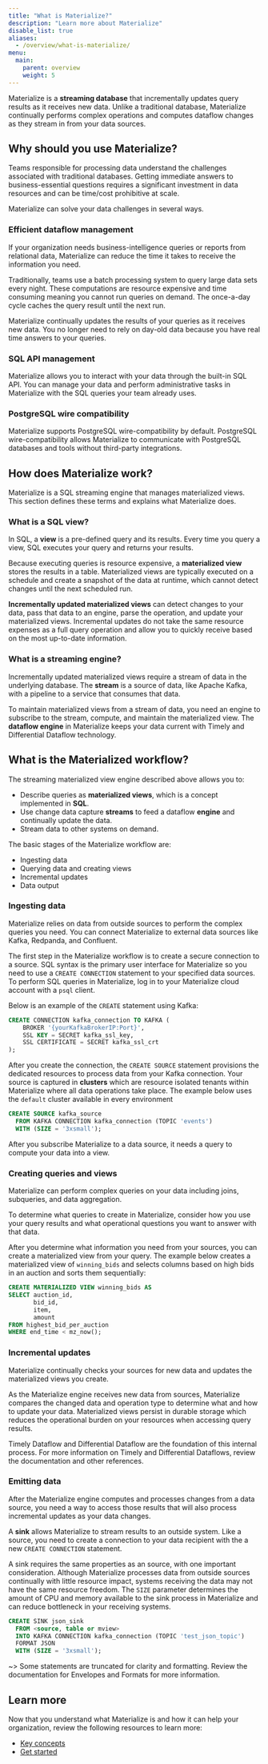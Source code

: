 ```yaml
---
title: "What is Materialize?"
description: "Learn more about Materialize"
disable_list: true
aliases:
  - /overview/what-is-materialize/
menu:
  main:
    parent: overview
    weight: 5
---
```


Materialize is a **streaming database** that incrementally updates query results as it
receives new data. Unlike a traditional database, Materialize continually
performs complex operations and computes dataflow changes as they
stream in from your data sources.

## Why should you use Materialize?

Teams responsible for processing data understand the challenges
associated with traditional databases. Getting immediate answers to business-essential questions requires a significant investment in data resources and can be time/cost
prohibitive at scale.

Materialize can solve your data challenges in several ways.

### Efficient dataflow management

If your organization needs business-intelligence queries or reports from relational data,
Materialize can reduce the time it takes to receive the information you need.

Traditionally, teams use a batch processing system to query large data
sets every night. These computations are resource expensive and time consuming
meaning you cannot run queries on demand. The once-a-day cycle caches the
query result until the next run.

Materialize continually updates the results of your queries as it receives new
data. You no longer need to rely on day-old data because you have real time answers to
your queries.

### SQL API management

Materialize allows you to interact with your data through the built-in SQL API.
You can manage your data and perform administrative tasks in Materialize with 
the SQL queries your team already uses.

### PostgreSQL wire compatibility 

Materialize supports PostgreSQL wire-compatibility by default. PostgreSQL
wire-compatibility allows Materialize to communicate with PostgreSQL databases
and tools without third-party integrations.

## How does Materialize work?

Materialize is a SQL streaming engine that manages materialized views. This section defines
these terms and explains what Materialize does.

### What is a SQL view?

In SQL, a **view** is a pre-defined query and its results. Every time you query
a view, SQL executes your query and returns your results.

Because executing queries is resource expensive, a **materialized view** stores
the results in a table. Materialized views are typically executed on a schedule
and create a snapshot of the data at runtime, which cannot detect changes until
the next scheduled run.

**Incrementally updated materialized views** can detect changes to your data,
pass that data to an engine, parse the operation, and update your materialized
views. Incremental updates do not take the same resource expenses as a full
query operation and allow you to quickly receive based on the
most up-to-date information.

### What is a streaming engine?

Incrementally updated materialized views require a stream of data in the
underlying database. The **stream** is a source of data, like
Apache Kafka, with a pipeline to a service that consumes that data. 

To maintain materialized views from a stream of data, you need an engine to
subscribe to the stream, compute, and maintain the materialized view. The
**dataflow engine** in Materialize keeps your data current with Timely and
Differential Dataflow technology.

## What is the Materialized workflow?

The streaming materialized view engine described above allows you to:

- Describe queries as **materialized views**, which is a concept implemented in
**SQL**.
- Use change data capture **streams** to feed a dataflow **engine** and
continually update the data. 
- Stream data to other systems on demand.

The basic stages of the Materialize workflow are:

* Ingesting data
* Querying data and creating views
* Incremental updates
* Data output

### Ingesting data

Materialize relies on data from outside sources to perform the complex queries
you need. You can connect Materialize to external data sources like
Kafka, Redpanda, and Confluent.

The first step in the Materialize workflow is to create a secure connection to
a source. SQL syntax is the primary user interface for Materialize so you
need to use a `CREATE CONNECTION` statement to your specified data sources. To
perform SQL queries in Materialize, log in to your Materialize cloud account
with a `psql` client.

Below is an example of the `CREATE` statement using Kafka:

```sql
CREATE CONNECTION kafka_connection TO KAFKA (
    BROKER '{yourKafkaBrokerIP:Port}',
    SSL KEY = SECRET kafka_ssl_key,
    SSL CERTIFICATE = SECRET kafka_ssl_crt
);
```

After you create the connection, the `CREATE SOURCE` statement provisions the
dedicated resources to process data from your Kafka connection. Your source is
captured in **clusters** which are resource isolated tenants within Materialize
where all data operations take place. The example below uses the `default`
cluster available in every environment

```sql
CREATE SOURCE kafka_source
  FROM KAFKA CONNECTION kafka_connection (TOPIC 'events')
  WITH (SIZE = '3xsmall');
```

After you subscribe Materialize to a data source, it needs a query to compute
your data into a view.

### Creating queries and views

Materialize can perform complex queries on your data including joins,
subqueries, and data aggregation.

To determine what queries to create in Materialize, consider how you use your
query results and what operational questions you want to answer with that data.

After you determine what information you need from your sources, you can create a
materialized view from your query. The example below creates a materialized view
of `winning_bids` and selects columns based on high bids in an auction and sorts them sequentially:

```sql
CREATE MATERIALIZED VIEW winning_bids AS
SELECT auction_id,
       bid_id,
       item,
       amount
FROM highest_bid_per_auction
WHERE end_time < mz_now();
```

### Incremental updates

Materialize continually checks your sources for new data and updates the
materialized views you create.

As the Materialize engine receives new data from sources, Materialize compares the changed data and
operation type to determine what and how to update your data. Materialized
views persist in durable storage which reduces the operational burden on your
resources when accessing query results.

Timely Dataflow and Differential Dataflow are the foundation of this
internal process. For more information on Timely and Differential
Dataflows, review the documentation and other references.

### Emitting data

After the Materialize engine computes and processes changes from a
data source, you need a way to access those results that will also process
incremental updates as your data changes.

A **sink** allows Materialize to stream results to an outside system. Like a
source, you need to create a connection to your data recipient with the a new
`CREATE CONNECTION` statement.

A sink requires the same properties as an source, with one important
consideration. Although Materialize processes data from outside sources
continually with little resource impact, systems receiving the data may not
have the same resource freedom. The `SIZE` parameter determines the amount
of CPU and memory available to the sink process in Materialize and can reduce
bottleneck in your receiving systems.

```sql
CREATE SINK json_sink
  FROM <source, table or mview>
  INTO KAFKA CONNECTION kafka_connection (TOPIC 'test_json_topic')
  FORMAT JSON
  WITH (SIZE = '3xsmall');
```

~> Some statements are truncated for clarity and formatting. Review the documentation for
Envelopes and Formats for more information.

## Learn more

Now that you understand what Materialize is and how it can help your
organization, review the following resources to learn more:

- [Key concepts](/overview/key-concepts)
- [Get started](/get-started)
